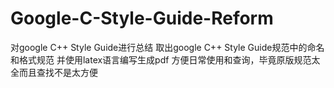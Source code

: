 Google-C-Style-Guide-Reform
===========================
对google C++ Style Guide进行总结
取出google C++ Style Guide规范中的命名和格式规范
并使用latex语言编写生成pdf
方便日常使用和查询，毕竟原版规范太全而且查找不是太方便
